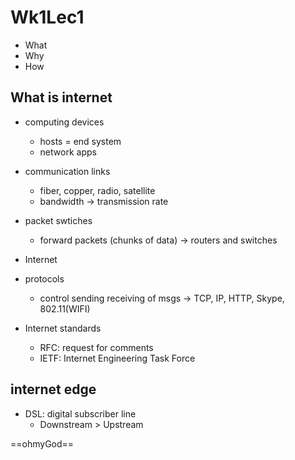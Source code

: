 # **Wk1Lec1**

* What
* Why
* How

## What is internet

* computing devices
  * hosts = end system
  * network apps

* communication links
  * fiber, copper, radio, satellite
  * bandwidth -> transmission rate
  
* packet swtiches
  * forward packets (chunks of data) -> routers and switches

* Internet

* protocols
  * control sending receiving of msgs -> TCP, IP, HTTP, Skype, 802.11(WIFI)

* Internet standards
  * RFC: request for comments
  * IETF: Internet Engineering Task Force

## internet edge

* DSL: digital subscriber line
  * Downstream > Upstream

==ohmyGod==
  